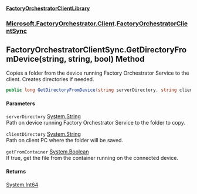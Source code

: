 #### [FactoryOrchestratorClientLibrary](./FactoryOrchestratorClientLibrary.md 'FactoryOrchestratorClientLibrary')
### [Microsoft.FactoryOrchestrator.Client](./Microsoft-FactoryOrchestrator-Client.md 'Microsoft.FactoryOrchestrator.Client').[FactoryOrchestratorClientSync](./Microsoft-FactoryOrchestrator-Client-FactoryOrchestratorClientSync.md 'Microsoft.FactoryOrchestrator.Client.FactoryOrchestratorClientSync')
## FactoryOrchestratorClientSync.GetDirectoryFromDevice(string, string, bool) Method
Copies a folder from the device running Factory Orchestrator Service to the client. Creates directories if needed.  
```csharp
public long GetDirectoryFromDevice(string serverDirectory, string clientDirectory, bool getFromContainer=false);
```
#### Parameters
<a name='Microsoft-FactoryOrchestrator-Client-FactoryOrchestratorClientSync-GetDirectoryFromDevice(string_string_bool)-serverDirectory'></a>
`serverDirectory` [System.String](https://docs.microsoft.com/en-us/dotnet/api/System.String 'System.String')  
Path on device running Factory Orchestrator Service to the folder to copy.  
  
<a name='Microsoft-FactoryOrchestrator-Client-FactoryOrchestratorClientSync-GetDirectoryFromDevice(string_string_bool)-clientDirectory'></a>
`clientDirectory` [System.String](https://docs.microsoft.com/en-us/dotnet/api/System.String 'System.String')  
Path on client PC where the folder will be saved.  
  
<a name='Microsoft-FactoryOrchestrator-Client-FactoryOrchestratorClientSync-GetDirectoryFromDevice(string_string_bool)-getFromContainer'></a>
`getFromContainer` [System.Boolean](https://docs.microsoft.com/en-us/dotnet/api/System.Boolean 'System.Boolean')  
If true, get the file from the container running on the connected device.  
  
#### Returns
[System.Int64](https://docs.microsoft.com/en-us/dotnet/api/System.Int64 'System.Int64')  
